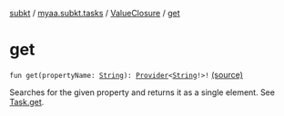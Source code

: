 [subkt](../../index.md) / [myaa.subkt.tasks](../index.md) / [ValueClosure](index.md) / [get](./get.md)

# get

`fun get(propertyName: `[`String`](https://kotlinlang.org/api/latest/jvm/stdlib/kotlin/-string/index.html)`): `[`Provider`](https://docs.gradle.org/current/javadoc/org/gradle/api/provider/Provider.html)`<`[`String`](https://kotlinlang.org/api/latest/jvm/stdlib/kotlin/-string/index.html)`!>!` [(source)](https://github.com/Myaamori/SubKt/blob/master/src/main/kotlin/myaa/subkt/tasks/tasks.kt#L511)

Searches for the given property and returns it as a single element. See [Task.get](../org.gradle.api.-task/get.md).

